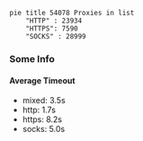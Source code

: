 
```mermaid
pie title 54078 Proxies in list
    "HTTP" : 23934
    "HTTPS": 7590
    "SOCKS" : 28999
```

### Some Info
#### Average Timeout

- mixed: 3.5s
- http: 1.7s
- https: 8.2s
- socks: 5.0s